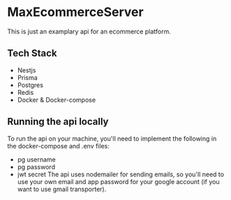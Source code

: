 # MaxEcommerceServer #
This is just an examplary api for an ecommerce platform.

## Tech Stack ##
- Nestjs
- Prisma
- Postgres
- Redis
- Docker & Docker-compose

## Running the api locally ##
To run the api on your machine, you'll need to implement the following in the docker-compose and .env files:
- pg username
- pg password
- jwt secret
The api uses nodemailer for sending emails, so you'll need to use your own email and app password for your google account (if you want to use gmail transporter).
